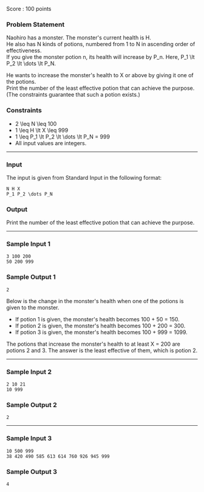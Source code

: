 Score : 100 points

### Problem Statement

Naohiro has a monster. The monster's current health is H.  
He also has N kinds of potions, numbered from 1 to N in ascending order of effectiveness.  
If you give the monster potion n, its health will increase by P\_n. Here, P\_1 \lt P\_2 \lt \dots \lt P\_N.

He wants to increase the monster's health to X or above by giving it one of the potions.  
Print the number of the least effective potion that can achieve the purpose. (The constraints guarantee that such a potion exists.)

### Constraints

* 2 \leq N \leq 100
* 1 \leq H \lt X \leq 999
* 1 \leq P\_1 \lt P\_2 \lt \dots \lt P\_N = 999
* All input values are integers.

---

### Input

The input is given from Standard Input in the following format:

```
N H X
P_1 P_2 \dots P_N
```

### Output

Print the number of the least effective potion that can achieve the purpose.

---

### Sample Input 1

```
3 100 200
50 200 999
```

### Sample Output 1

```
2
```

Below is the change in the monster's health when one of the potions is given to the monster.

* If potion 1 is given, the monster's health becomes 100 + 50 = 150.
* If potion 2 is given, the monster's health becomes 100 + 200 = 300.
* If potion 3 is given, the monster's health becomes 100 + 999 = 1099.

The potions that increase the monster's health to at least X = 200 are potions 2 and 3.
The answer is the least effective of them, which is potion 2.

---

### Sample Input 2

```
2 10 21
10 999
```

### Sample Output 2

```
2
```

---

### Sample Input 3

```
10 500 999
38 420 490 585 613 614 760 926 945 999
```

### Sample Output 3

```
4
```